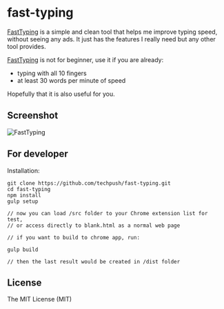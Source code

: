 # fast-typing

[FastTyping](https://chrome.google.com/webstore/detail/dgibeimfinglbfgimhiffmflgimlfffl) is a simple and clean tool that helps me improve typing speed, without seeing any ads. It just has the features I really need but any other tool provides. 

[FastTyping](https://chrome.google.com/webstore/detail/dgibeimfinglbfgimhiffmflgimlfffl) is not for beginner, use it if you are already:

- typing with all 10 fingers
- at least 30 words per minute of speed

Hopefully that it is also useful for you.


## Screenshot

![FastTyping](http://i.imgur.com/PuTZgB7.png)

## For developer

Installation:

```
git clone https://github.com/techpush/fast-typing.git
cd fast-typing
npm install
gulp setup

// now you can load /src folder to your Chrome extension list for test, 
// or access directly to blank.html as a normal web page

// if you want to build to chrome app, run:

gulp build

// then the last result would be created in /dist folder

```

## License

The MIT License (MIT)
